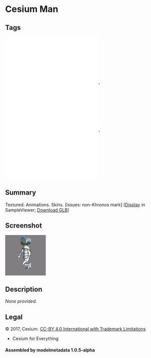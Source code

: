 # Cesium Man

## Tags

![core](../../Models-core.md), ![issues](../../Models-issues.md), ![testing](../../Models-testing.md)

## Summary

Textured. Animations. Skins. [Issues: non-Khronos mark] [[Display](https://github.khronos.org/glTF-Sample-Viewer-Release/?model=https://raw.GithubUserContent.com/DRx3D/glTF-Sample-Assets/main/./Models/CesiumMan/glTF-Binary/CesiumMan.glb) in SampleViewer; [Download GLB](https://raw.GithubUserContent.com/DRx3D/glTF-Sample-Assets/main/./Models/CesiumMan/glTF-Binary/CesiumMan.glb)]

## Screenshot

![screenshot](screenshot/screenshot.gif)

## Description

_None provided._

## Legal

&copy; 2017, Cesium. [CC-BY 4.0 International with Trademark Limitations]()

 - Cesium for Everything

#### Assembled by modelmetadata 1.0.5-alpha